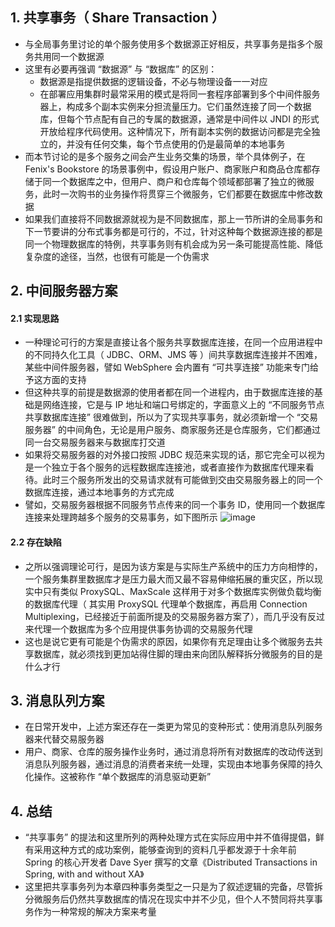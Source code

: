## 1. 共享事务（ Share Transaction ）

- 与全局事务里讨论的单个服务使用多个数据源正好相反，共享事务是指多个服务共用同一个数据源
- 这里有必要再强调 “数据源” 与 “数据库” 的区别：
  - 数据源是指提供数据的逻辑设备，不必与物理设备一一对应
  - 在部署应用集群时最常采用的模式是将同一套程序部署到多个中间件服务器上，构成多个副本实例来分担流量压力。它们虽然连接了同一个数据库，但每个节点配有自己的专属的数据源，通常是中间件以 JNDI 的形式开放给程序代码使用。这种情况下，所有副本实例的数据访问都是完全独立的，并没有任何交集，每个节点使用的仍是最简单的本地事务
- 而本节讨论的是多个服务之间会产生业务交集的场景，举个具体例子，在 Fenix's Bookstore 的场景事例中，假设用户账户、商家账户和商品仓库都存储于同一个数据库之中，但用户、商户和仓库每个领域都部署了独立的微服务，此时一次购书的业务操作将贯穿三个微服务，它们都要在数据库中修改数据
- 如果我们直接将不同数据源就视为是不同数据库，那上一节所讲的全局事务和下一节要讲的分布式事务都是可行的，不过，针对这种每个数据源连接的都是同一个物理数据库的特例，共享事务则有机会成为另一条可能提高性能、降低复杂度的途径，当然，也很有可能是一个伪需求

## 2. 中间服务器方案

#### 2.1 实现思路

- 一种理论可行的方案是直接让各个服务共享数据库连接，在同一个应用进程中的不同持久化工具（ JDBC、ORM、JMS 等 ）间共享数据库连接并不困难，某些中间件服务器，譬如 WebSphere 会内置有 “可共享连接” 功能来专门给予这方面的支持
- 但这种共享的前提是数据源的使用者都在同一个进程内，由于数据库连接的基础是网络连接，它是与 IP 地址和端口号绑定的，字面意义上的 “不同服务节点共享数据库连接” 很难做到，所以为了实现共享事务，就必须新增一个 “交易服务器” 的中间角色，无论是用户服务、商家服务还是仓库服务，它们都通过同一台交易服务器来与数据库打交道
- 如果将交易服务器的对外接口按照 JDBC 规范来实现的话，那它完全可以视为是一个独立于各个服务的远程数据库连接池，或者直接作为数据库代理来看待。此时三个服务所发出的交易请求就有可能做到交由交易服务器上的同一个数据库连接，通过本地事务的方式完成
- 譬如，交易服务器根据不同服务节点传来的同一个事务 ID，使用同一个数据库连接来处理跨越多个服务的交易事务，如下图所示
  ![image](https://github.com/user-attachments/assets/4c64619c-bdb0-4277-a9e3-89d2c5925642)

#### 2.2 存在缺陷

- 之所以强调理论可行，是因为该方案是与实际生产系统中的压力方向相悖的，一个服务集群里数据库才是压力最大而又最不容易伸缩拓展的重灾区，所以现实中只有类似 ProxySQL、MaxScale 这样用于对多个数据库实例做负载均衡的数据库代理（ 其实用 ProxySQL 代理单个数据库，再启用 Connection Multiplexing，已经接近于前面所提及的交易服务器方案了），而几乎没有反过来代理一个数据库为多个应用提供事务协调的交易服务代理
- 这也是说它更有可能是个伪需求的原因，如果你有充足理由让多个微服务去共享数据库，就必须找到更加站得住脚的理由来向团队解释拆分微服务的目的是什么才行

## 3. 消息队列方案

- 在日常开发中，上述方案还存在一类更为常见的变种形式：使用消息队列服务器来代替交易服务器
- 用户、商家、仓库的服务操作业务时，通过消息将所有对数据库的改动传送到消息队列服务器，通过消息的消费者来统一处理，实现由本地事务保障的持久化操作。这被称作 “单个数据库的消息驱动更新”

## 4. 总结

- “共享事务” 的提法和这里所列的两种处理方式在实际应用中并不值得提倡，鲜有采用这种方式的成功案例，能够查询到的资料几乎都发源于十余年前 Spring 的核心开发者 Dave Syer 撰写的文章《Distributed Transactions in Spring, with and without XA》
- 这里把共享事务列为本章四种事务类型之一只是为了叙述逻辑的完备，尽管拆分微服务后仍然共享数据库的情况在现实中并不少见，但个人不赞同将共享事务作为一种常规的解决方案来考量
